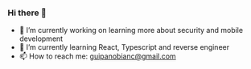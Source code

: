 ### Hi there 👋
- 🔭 I’m currently working on learning more about security and mobile development
- 🌱 I’m currently learning React, Typescript and reverse engineer
- 📫 How to reach me: guipanobianc@gmail.com
